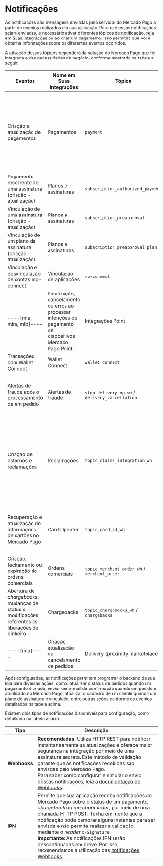 # Notificações

As notificações são mensagens enviadas pelo servidor do Mercado Pago a partir de eventos realizados em sua aplicação. Para que essas notificações sejam enviadas, é necessário ativar diferentes tópicos de notificação, seja em [Suas integrações](/developers/panel/app) ou ao criar um pagamento. Isso permitirá que você obtenha informações sobre os diferentes eventos ocorridos.

A ativação desses tópicos dependerá da solução do Mercado Pago que foi integrada e das necessidades de negócio, conforme mostrado na tabela a seguir:

| Eventos | Nome em Suas integrações | Tópico | Produtos associados |
|---|---|---|---|
| Criação e atualização de pagamentos | Pagamentos | `payment` | Checkout ----[mlb]----Transparente ----------------[mla, mlu, mlc, mlm, mco, mpe]----API------------<br>Checkout Pro<br>Checkout Bricks<br>Assinaturas<br>----[mla, mlm, mlb]----Mercado Pago Point------------<br>Wallet Connect |
| Pagamento recorrente de uma assinatura (criação - atualização) | Planos e assinaturas | `subscription_authorized_payment` | Assinaturas |
| Vinculação de uma assinatura (criação - atualização) | Planos e assinaturas | `subscription_preapproval` | Assinaturas |
| Vinculação de um plano de assinatura (criação - atualização) | Planos e assinaturas | `subscription_preapproval_plan` | Assinaturas |
| Vinculação e desvinculação de contas mp-connect | Vinculação de aplicações | `mp-connect` | Todos os produtos que tenham OAuth implementado |
----[mla, mlm, mlb]----| Finalização, cancelamento ou erros ao processar intenções de pagamento de dispositivos Mercado Pago Point. | Integrações Point | `point_integration_wh` / `point_integration_ipn` | Mercado Pago Point |------------
| Transações com Wallet Connect | Wallet Connect | `wallet_connect` | Wallet Connect |
| Alertas de fraude após o processamento de um pedido | Alertas de fraude | `stop_delivery_op_wh` / `delivery_cancellation` | Checkout ----[mlb]----Transparente ----------------[mla, mlu, mlc, mlm, mco, mpe]----API------------<br>Checkout Pro |
| Criação de estornos e reclamações | Reclamações | `topic_claims_integration_wh` | Checkout ----[mlb]----Transparente ----------------[mla, mlu, mlc, mlm, mco, mpe]----API------------<br>Checkout Pro<br>Checkout Bricks<br>Assinaturas<br>----[mla, mlm, mlb]----Mercado Pago Point------------<br>Código QR<br>Wallet Connect |
| Recuperação e atualização de informações de cartões no Mercado Pago | Card Updater | `topic_card_id_wh` | Checkout Pro<br>Checkout ----[mlb]----Transparente ----------------[mla, mlu, mlc, mlm, mco, mpe]----API------------<br>Checkout Bricks |
| Criação, fechamento ou expiração de ordens comerciais. | Ordens comerciais | `topic_merchant_order_wh` / `merchant_order` | Checkout Pro<br>Código QR  |
| Abertura de _chargebacks_, mudanças de status e modificações referentes às liberações de dinheiro | Chargebacks | `topic_chargebacks_wh` / `chargebacks` | Checkout Pro<br>Checkout ----[mlb]----Transparente ----------------[mla, mlu, mlc, mlm, mco, mpe]----API------------<br>Checkout Bricks |
----[mla]----| Criação, atualização ou cancelamento de pedidos. | Delivery (proximity marketplace) | `delivery` | MP Delivery |------------

Após configuradas, as notificações permitem programar o backend da sua loja para diversas ações, como: atualizar o status de pedidos quando um pagamento é criado, enviar um e-mail de confirmação quando um pedido é atualizado no Mercado Pago, atualizar o cadastro de um cliente quando um plano de assinatura é vinculado, entre outras ações conforme os eventos detalhados na tabela acima.

Existem dois tipos de notificações disponíveis para configuração, como detalhado na tabela abaixo.

| Tipo | Descrição |
| --- | --- |
| **Webhooks** | **Recomendadas**. Utiliza HTTP REST para notificar instantaneamente as atualizações e oferece maior segurança na integração por meio de uma assinatura secreta. Este método de validação garante que as notificações recebidas são enviadas pelo Mercado Pago.<br> Para saber como configurar e simular o envio dessas notificações, leia a [documentação de Webhooks](/developers/pt/guides/additional-content/your-integrations/webhooks). |
| **IPN** | Permite que sua aplicação receba notificações do Mercado Pago sobre o status de um pagamento, _chargeback_ ou *merchant order*, por meio de uma chamada HTTP POST. Tenha em mente que a notificação pode demorar alguns instantes para ser enviada e não permite realizar a validação mediante o *header* `x-Signature`.<br> **Importante:** As notificações IPN serão descontinuadas em breve. Por isso, recomendamos a utilização das [notificações Webhooks](/developers/pt/guides/additional-content/your-integrations/webhooks). |